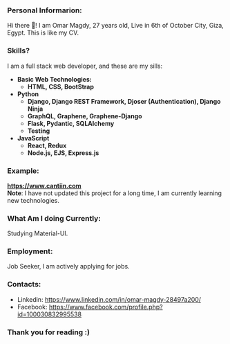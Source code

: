 
### Personal Informarion:
Hi there 👋! I am Omar Magdy, 27 years old, 
Live in 6th of October City, Giza, Egypt. 
This is like my CV.



### Skills?
I am a full stack web developer, and these are my sills:

<b>


- Basic Web Technologies:
	- HTML, CSS, BootStrap
- Python 
	- Django, Django REST Framework, Djoser (Authentication), 
		Django Ninja
	- GraphQL, Graphene, Graphene-Django
	- Flask, Pydantic, SQLAlchemy
	- Testing
- JavaScript
	- React, Redux
	- Node.js, EJS, Express.js
</b>


### Example:
**https://www.cantiin.com**  
**Note**: I have not updated this project for a long time, 
I am currently learning new technologies.




### What Am I doing Currently:
Studying Material-UI.



### Employment:
Job Seeker, I am actively applying for jobs.



### Contacts:
- Linkedin: https://www.linkedin.com/in/omar-magdy-28497a200/
- Facebook: https://www.facebook.com/profile.php?id=100030832995538


### Thank you for reading :)

<!--
**OmarThinks/OmarThinks** is a ✨ _special_ ✨ repository because its `README.md` (this file) appears on your GitHub profile.

Here are some ideas to get you started:

- 🔭 I’m currently working on ...
- 🌱 I’m currently learning ...
- 👯 I’m looking to collaborate on ...
- 🤔 I’m looking for help with ...
- 💬 Ask me about ...
- 📫 How to reach me: ...
- ⚡ Fun fact: ...
-->
